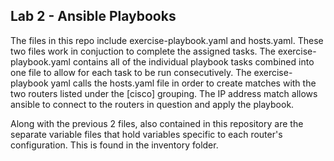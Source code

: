 ## Lab 2 - Ansible Playbooks

The files in this repo include exercise-playbook.yaml and hosts.yaml. These two files work in conjuction to complete the assigned tasks. The exercise-playbook.yaml contains all of the individual playbook tasks combined into one file to allow for each task to be run consecutively. The exercise-playbook yaml calls the hosts.yaml file in order to create matches with the two routers listed under the [cisco] grouping. The IP address match allows ansible to connect to the routers in question and apply the playbook. 

Along with the previous 2 files, also contained in this repository are the separate variable files that hold variables specific to each router's configuration. This is found in the inventory folder. 
